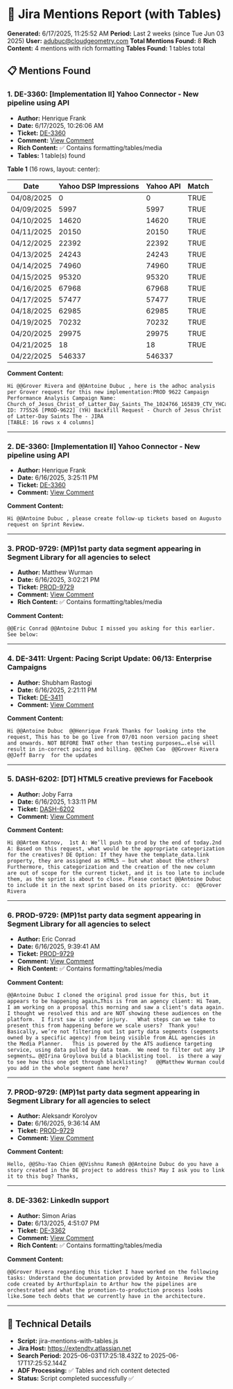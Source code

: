 # 🎯 Jira Mentions Report (with Tables)

**Generated:** 6/17/2025, 11:25:52 AM
**Period:** Last 2 weeks (since Tue Jun 03 2025)
**User:** adubuc@cloudgeometry.com
**Total Mentions Found:** 8
**Rich Content:** 4 mentions with rich formatting
**Tables Found:** 1 tables total

## 📋 Mentions Found

### 1. DE-3360: [Implementation II] Yahoo Connector - New pipeline using API

- **Author:** Henrique Frank
- **Date:** 6/17/2025, 10:26:06 AM
- **Ticket:** [DE-3360](https://extendtv.atlassian.net/browse/DE-3360)
- **Comment:** [View Comment](https://extendtv.atlassian.net/browse/DE-3360?focusedCommentId=186775)
- **Rich Content:** ✅ Contains formatting/tables/media
- **Tables:** 1 table(s) found

**Table 1** (16 rows, layout: center):

| Date | Yahoo DSP Impressions | Yahoo API | Match |
| --- | --- | --- | --- |
| 04/08/2025 | 0 | 0 | TRUE |
| 04/09/2025 | 5997 | 5997 | TRUE |
| 04/10/2025 | 14620 | 14620 | TRUE |
| 04/11/2025 | 20150 | 20150 | TRUE |
| 04/12/2025 | 22392 | 22392 | TRUE |
| 04/13/2025 | 24243 | 24243 | TRUE |
| 04/14/2025 | 74960 | 74960 | TRUE |
| 04/15/2025 | 95320 | 95320 | TRUE |
| 04/16/2025 | 67968 | 67968 | TRUE |
| 04/17/2025 | 57477 | 57477 | TRUE |
| 04/18/2025 | 62985 | 62985 | TRUE |
| 04/19/2025 | 70232 | 70232 | TRUE |
| 04/20/2025 | 29975 | 29975 | TRUE |
| 04/21/2025 | 18 | 18 | TRUE |
| 04/22/2025 | 546337 | 546337 |   |

**Comment Content:**
```
Hi @@Grover Rivera and @@Antoine Dubuc , here is the adhoc analysis per Grover request for this new implementation:PROD 9622 Campaign Performance Analysis Campaign Name: Church_of_Jesus_Christ_of_Latter_Day_Saints_The_1024766_165839_CTV_YHCampaign ID: 775526 [PROD-9622] (YH) Backfill Request - Church of Jesus Christ of Latter-Day Saints The - JIRA  
[TABLE: 16 rows x 4 columns]
```

---

### 2. DE-3360: [Implementation II] Yahoo Connector - New pipeline using API

- **Author:** Henrique Frank
- **Date:** 6/16/2025, 3:25:11 PM
- **Ticket:** [DE-3360](https://extendtv.atlassian.net/browse/DE-3360)
- **Comment:** [View Comment](https://extendtv.atlassian.net/browse/DE-3360?focusedCommentId=186663)

**Comment Content:**
```
Hi @@Antoine Dubuc , please create follow-up tickets based on Augusto request on Sprint Review.
```

---

### 3. PROD-9729: (MP)1st party data segment appearing in Segment Library for all agencies to select

- **Author:** Matthew Wurman
- **Date:** 6/16/2025, 3:02:21 PM
- **Ticket:** [PROD-9729](https://extendtv.atlassian.net/browse/PROD-9729)
- **Comment:** [View Comment](https://extendtv.atlassian.net/browse/PROD-9729?focusedCommentId=186659)
- **Rich Content:** ✅ Contains formatting/tables/media

**Comment Content:**
```
@@Eric Conrad @@Antoine Dubuc I missed you asking for this earlier. See below:
```

---

### 4. DE-3411: Urgent: Pacing Script Update: 06/13: Enterprise Campaigns

- **Author:** Shubham Rastogi
- **Date:** 6/16/2025, 2:21:11 PM
- **Ticket:** [DE-3411](https://extendtv.atlassian.net/browse/DE-3411)
- **Comment:** [View Comment](https://extendtv.atlassian.net/browse/DE-3411?focusedCommentId=186655)

**Comment Content:**
```
Hi @@Antoine Dubuc  @@Henrique Frank Thanks for looking into the request, This has to be go live from 07/01 noon version pacing sheet  and onwards. NOT BEFORE THAT other than testing purposes….else will result in in-correct pacing and billing. @@Chen Cao  @@Grover Rivera  @@Jeff Barry  for the updates
```

---

### 5. DASH-6202: [DT] HTML5 creative previews for Facebook

- **Author:** Joby Farra
- **Date:** 6/16/2025, 1:33:11 PM
- **Ticket:** [DASH-6202](https://extendtv.atlassian.net/browse/DASH-6202)
- **Comment:** [View Comment](https://extendtv.atlassian.net/browse/DASH-6202?focusedCommentId=186651)

**Comment Content:**
```
Hi @@Artem Katnov,  1st A: We’ll push to prod by the end of today.2nd A: Based on this request, what would be the appropriate categorization for the creatives? DE Option: If they have the template_data.link property, they are assigned as HTML5 — but what about the others? Furthermore, this categorization and the creation of the new column are out of scope for the current ticket, and it is too late to include them, as the sprint is about to close. Please contact @@Antoine Dubuc to include it in the next sprint based on its priority. cc:  @@Grover Rivera
```

---

### 6. PROD-9729: (MP)1st party data segment appearing in Segment Library for all agencies to select

- **Author:** Eric Conrad
- **Date:** 6/16/2025, 9:39:41 AM
- **Ticket:** [PROD-9729](https://extendtv.atlassian.net/browse/PROD-9729)
- **Comment:** [View Comment](https://extendtv.atlassian.net/browse/PROD-9729?focusedCommentId=186618)
- **Rich Content:** ✅ Contains formatting/tables/media

**Comment Content:**
```
@@Antoine Dubuc I cloned the original prod issue for this, but it appears to be happening again…This is from an agency client: Hi Team, I am working on a proposal this morning and saw a client's data again. I thought we resolved this and are NOT showing these audiences on the platform.  I first saw it under injury.   What steps can we take to present this from happening before we scale users?  Thank you!    Basically, we’re not filtering out 1st party data segments (segments owned by a specific agency) from being visible from ALL agencies in the Media Planner.   This is powered by the ATS audience targeting service, using data pulled by data team.  We need to filter out any 1P segments… @@Irina Groylova build a blacklisting tool.  is there a way to see how this one got through blacklisting?   @@Matthew Wurman could you add in the whole segment name here?
```

---

### 7. PROD-9729: (MP)1st party data segment appearing in Segment Library for all agencies to select

- **Author:** Aleksandr Korolyov
- **Date:** 6/16/2025, 9:36:14 AM
- **Ticket:** [PROD-9729](https://extendtv.atlassian.net/browse/PROD-9729)
- **Comment:** [View Comment](https://extendtv.atlassian.net/browse/PROD-9729?focusedCommentId=186590)

**Comment Content:**
```
Hello, @@Shu-Yao Chien @@Vishnu Ramesh @@Antoine Dubuc do you have a story created in the DE project to address this? May I ask you to link it to this bug? Thanks,
```

---

### 8. DE-3362: LinkedIn support

- **Author:** Simon Arias
- **Date:** 6/13/2025, 4:51:07 PM
- **Ticket:** [DE-3362](https://extendtv.atlassian.net/browse/DE-3362)
- **Comment:** [View Comment](https://extendtv.atlassian.net/browse/DE-3362?focusedCommentId=186502)
- **Rich Content:** ✅ Contains formatting/tables/media

**Comment Content:**
```
@@Grover Rivera regarding this ticket I have worked on the following tasks: Understand the documentation provided by Antoine  Review the code created by ArthurExplain to Arthur how the pipelines are orchestrated and what the promotion-to-production process looks like.Some tech debts that we currently have in the architecture.
```

---

## 🔧 Technical Details

- **Script:** jira-mentions-with-tables.js
- **Jira Host:** https://extendtv.atlassian.net
- **Search Period:** 2025-06-03T17:25:18.432Z to 2025-06-17T17:25:52.144Z
- **ADF Processing:** ✅ Tables and rich content detected
- **Status:** Script completed successfully ✅
